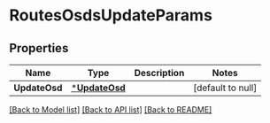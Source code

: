 # RoutesOsdsUpdateParams

## Properties
Name | Type | Description | Notes
------------ | ------------- | ------------- | -------------
**UpdateOsd** | [***UpdateOsd**](.update_osd.md) |  | [default to null]

[[Back to Model list]](../README.md#documentation-for-models) [[Back to API list]](../README.md#documentation-for-api-endpoints) [[Back to README]](../README.md)


